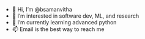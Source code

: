 - 👋 Hi, I’m @bsamanvitha
- 👀 I’m interested in software dev, ML, and research
- 🌱 I’m currently learning advanced python
- 📫 Email is the best way to reach me 

<!---
bsamanvitha/bsamanvitha is a ✨ special ✨ repository because its `README.md` (this file) appears on your GitHub profile.
You can click the Preview link to take a look at your changes.
--->
